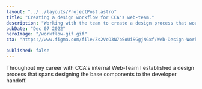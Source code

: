 ```yaml
---
layout: "../../layouts/ProjectPost.astro"
title: "Creating a design workflow for CCA's web-team."
description: "Working with the team to create a design process that would last after I left."
pubDate: "Dec 07 2022"
heroImage: "/workflow-gif.gif"
cta: "https://www.figma.com/file/Zs2VcO3N7bSoUiSGgjNGxf/Web-Design-Workflow-%40-CCA?t=JhO4YaQQUM3chWcc-1"

published: false
---
```

Throughout my career with CCA's internal Web-Team I established a design process that spans designing the base components to the developer handoff.
